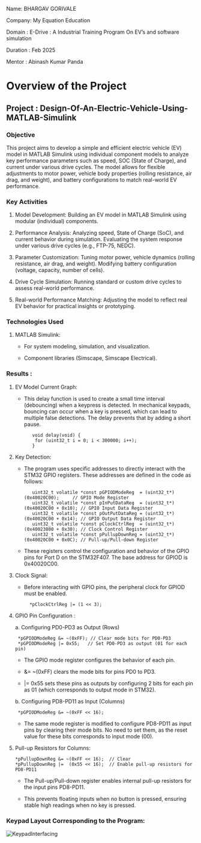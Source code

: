 
Name: BHARGAV GORIVALE

Company: My Equation Education

Domain : E-Drive : A Industrial Training Program On EV’s and software simulation

Duration : Feb 2025

Mentor : Abinash Kumar Panda

# **Overview of the Project**

## **Project :  Design-Of-An-Electric-Vehicle-Using-MATLAB-Simulink**

### **Objective**
This project aims to develop a simple and efficient electric vehicle (EV) model in MATLAB Simulink using individual component models to analyze key performance parameters such as speed, SOC (State of Charge), and current under various drive cycles. The model allows for flexible adjustments to motor power, vehicle body properties (rolling resistance, air drag, and weight), and battery configurations to match real-world EV performance.

### **Key Activities**
1. Model Development: Building an EV model in MATLAB Simulink using modular (individual) components.

2. Performance Analysis: Analyzing speed, State of Charge (SoC), and current behavior during simulation. Evaluating the system response under various drive cycles (e.g., FTP-75, NEDC).

3. Parameter Customization: Tuning motor power, vehicle dynamics (rolling resistance, air drag, and weight). Modifying battery configuration (voltage, capacity, number of cells).

4. Drive Cycle Simulation: Running standard or custom drive cycles to assess real-world performance.

5. Real-world Performance Matching: Adjusting the model to reflect real EV behavior for practical insights or prototyping.

### **Technologies Used**

1. MATLAB Simulink:
    - For system modeling, simulation, and visualization.

    - Component libraries (Simscape, Simscape Electrical).
      
  
### **Results :**

1. EV Model Current Graph:
   - This delay function is used to create a small time interval (debouncing) when a keypress is detected. In mechanical keypads, bouncing can occur when a key is pressed, which can lead to multiple 
     false detections. The delay prevents that by adding a short pause.
   
            void delay(void) {
             for (uint32_t i = 0; i < 300000; i++);
            }

   
2. Key Detection:
    - The program uses specific addresses to directly interact with the STM32 GPIO registers. These addresses are defined in the code as follows:

             uint32_t volatile *const pGPIODModeReg  = (uint32_t*)(0x40020C00);     // GPIO Mode Register
             uint32_t volatile *const pInPutDataReg  = (uint32_t*)(0x40020C00 + 0x10); // GPIO Input Data Register
             uint32_t volatile *const pOutPutDataReg = (uint32_t*)(0x40020C00 + 0x14); // GPIO Output Data Register
             uint32_t volatile *const pClockCtrlReg  = (uint32_t*)(0x40023800 + 0x30); // Clock Control Register
             uint32_t volatile *const pPullupDownReg = (uint32_t*)(0x40020C00 + 0x0C); // Pull-up/Pull-down Register

    - These registers control the configuration and behavior of the GPIO pins for Port D on the STM32F407. The base address for GPIOD is 0x40020C00.
      
3. Clock Signal:
   
    - Before interacting with GPIO pins, the peripheral clock for GPIOD must be enabled.

            *pClockCtrlReg |= (1 << 3);

4. GPIO Pin Configuration :

   a. Configuring PD0-PD3 as Output (Rows)

        *pGPIODModeReg &= ~(0xFF); // Clear mode bits for PD0-PD3
        *pGPIODModeReg |= 0x55;   // Set PD0-PD3 as output (01 for each pin)

    - The GPIO mode register configures the behavior of each pin.
      
    - &= ~(0xFF) clears the mode bits for pins PD0 to PD3.
      
    - |= 0x55 sets these pins as outputs by configuring 2 bits for each pin as 01 (which corresponds to output mode in STM32).

   b. Configuring PD8-PD11 as Input (Columns)

        *pGPIODModeReg &= ~(0xFF << 16);
   
     - The same mode register is modified to configure PD8-PD11 as input pins by clearing their mode bits. No need to set them, as the reset value for these bits corresponds to input mode (00).

5. Pull-up Resistors for Columns:

       *pPullupDownReg &= ~(0xFF << 16);  // Clear
       *pPullupDownReg |=  (0x55 << 16);  // Enable pull-up resistors for PD8-PD11

     - The Pull-up/Pull-down register enables internal pull-up resistors for the input pins PD8-PD11.
       
     - This prevents floating inputs when no button is pressed, ensuring stable high readings when no key is pressed.
       



### **Keypad Layout Corresponding to the Program:**
![KeypadInterfacing](https://github.com/user-attachments/assets/9f43bada-9755-48a8-b3ac-e141686fe3cd)
